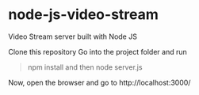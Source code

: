 # node-js-video-stream
Video Stream server built with Node JS


Clone this repository
Go into the project folder and run
> npm install
and then
node server.js

Now, open the browser and go to http://localhost:3000/
